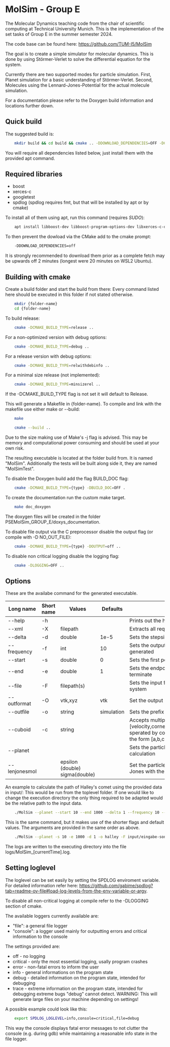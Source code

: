 MolSim - Group E
===

The Molecular Dynamics teaching code from the chair of scientific computing at Technical University Munich.
This is the implementation of the set tasks of Group E in the summer semester 2024.

The code base can be found here: https://github.com/TUM-I5/MolSim

The goal is to create a simple simulator for molecular dynamics.
This is done by using Störmer-Verlet to solve the differential equation for the system.

Currently there are two supported modes for particle simulation.
First, Planet simulation for a basic understanding of Störmer-Verlet.
Second, Molecules using the Lennard-Jones-Potential for the actual molecule simulation.

For a documentation please refer to the Doxygen build information and locations further down.

Quick build
---
The suggested build is:
```bash
    mkdir build && cd build && cmake .. -DDOWNLOAD_DEPENDENCIES=OFF -DCMAKE_BUILD_TYPE=release && cmake --build .
```
You will require all dependencies listed below, just install them with the provided apt command.

Required libraries
---
- boost
- xerces-c
- googletest
- spdlog (spdlog requires fmt, but that will be installed by apt or by cmake)

To install all of them using apt, run this command (requires *SUDO*):
```bash
    apt install libboost-dev libboost-program-options-dev libxerces-c-dev libgtest-dev libspdlog-dev
```
To then prevent the dowload via the CMake add to the cmake prompt:
```bash
    -DDOWNLOAD_DEPENDENCIES=off
```
It is strongly recommended to download them prior as a complete fetch may be upwards off 2 minutes (longest were 20 minutes on WSL2 Ubuntu).

Building with cmake
---
Create a build folder and start the build from there:
Every command listed here should be executed in this folder if not stated otherwise.

```bash
    mkdir {folder-name}
    cd {folder-name}
```

To build release:
```bash
    cmake -DCMAKE_BUILD_TYPE=release .. 
```
For a non-optimized version with debug options:
```bash
    cmake -DCMAKE_BUILD_TYPE=debug .. 
```
For a release version with debug options:
```bash
    cmake -DCMAKE_BUILD_TYPE=relwithdebinfo .. 
```
For a minimal size release (not implemented):
```bash
    cmake -DCMAKE_BUILD_TYPE=minsizerel .. 
```

If the -DCMAKE_BUILD_TYPE flag is not set it will default to Release.

This will generate a Makefile in {folder-name}.
To compile and link with the makefile use either make or --build:
```bash
    make
```
```bash
    cmake --build ..
```

Due to the size making use of Make's -j flag is advised.
This may be memory and computational power consuming and should be used at your own risk.

The resulting executable is located at the folder build from.
It is named "MolSim".
Additionally the tests will be built along side it, they are named "MolSimTest".

To disable the Doxygen build add the flag BUILD_DOC flag:
```bash
    cmake -DCMAKE_BUILD_TYPE={type} -DBUILD_DOC=OFF .
```
To create the documentation run the custom make target.
```bash
	make doc_doxygen
```
The doxygen files will be created in the folder PSEMolSim_GROUP_E/doxys_documentation.


To disable file output via the C preprocessor disable the output flag (or compile with -D NO_OUT_FILE):
```bash
    cmake -DCMAKE_BUILD_TYPE={type} -DOUTPUT=off ..
```
To disable non critical logging disable the logging flag:
```bash
    cmake -DLOGGING=OFF ..
```

Options
---
These are the availabe command for the generated executable.

|Long name      |Short name |Values         			    | Defaults  	| Description												                                                                                                                |
|---------------|-----------|-------------------------------|---------------|---------------------------------------------------------------------------------------------------------------------------------------------------------------------------|
|--help         | -h        |               			    |           	|Prints out the help message										                                                                                                        |
|--xml          | -X        |filepath                       |               |Extracts all required information from the provided XML file
|--delta	    | -d	    |double				            | 1e-5  		|Sets the stepsize for the simulation									                                                                                                    |
|--frequency    | -f        |int            			    | 10        	|Sets the output frequency, every nth step a file will be generated					                                                                                        |
|--start        | -s        |double         			    | 0         	|Sets the first point at which output is generated							                                                                                                |
|--end          | -e        |double         			    | 1         	|Sets the endpoint for the simulation. After reaching will terminate					                                                                                    |
|--file         | -F        |filepath(s)    			    |           	|Sets the input file(s) that describe the initial state of the system					                                                                                    |
|--outformat    | -O        |vtk,xyz       			        | vtk       	|Set the output method											                                                                                                            |
|--outfile      | -o        |string         			    | simulation	|Sets the prefix for the output files									                                                                                                    |
|--cuboid       | -c        |string                         |               |Accepts multiple cuboids, in the form [velocity,corner,distance,mass,x,y,z,meanBrownianMotion] sperated by comma. Velocity and corner are 3D-vectors of the form [a,b,c]   |
|--planet       |           |               			    |           	|Sets the particle type to planets and uses planet force calculation					                                                                                    |
|--lenjonesmol  |           |epsilon (double) sigma(double)	|		        |Set the particle mode to molcule while using Lennard-Jones with the provided epsilon and sigma values	                                                                    |
  

An example to calculate the path of Halley's comet using the provided data in input/:
This would be run from the toplevel folder.
If one would like to change the execution directory the only thing required to be adapted would be the relative path to the input data.
```bash
	./MolSim --planet --start 10 --end 1000 --delta 1 --frequency 10 --outformat vtk --outfile halley --file input/eingabe-sonne.txt
```

This is the same command, but it makes use of the shorter flags and default values.
The arguments are provided in the same order as above.
```bash
	./MolSim --planet -s 10 -e 1000 -d 1 -o halley -F input/eingabe-sonne.txt
```

The logs are written to the executing directory into the file logs/MolSim_[currentTime].log.

Setting loglevel
----------------

The loglevel can be set easily by setting the SPDLOG enviroment variable.
For detailed information refer here: https://github.com/gabime/spdlog?tab=readme-ov-file#load-log-levels-from-the-env-variable-or-argv.

To disable all non-critical logging at compile refer to the -DLOGGING section of cmake.

The available loggers currently available are:
- "file": a general file logger
- "console": a logger used mainly for outputting errors and critical information to the console

The settings provided are:
- off - no logging
- critical - only the most essential logging, usally program crashes
- error - non-fatal errors to inform the user
- info - general informations on the program state
- debug - detailed information on the program state, intended for debugging
- trace - extreme information on the program state, intended for debugging extreme bugs "debug" cannot detect. WARNING: This will generate large files on your machine depending on settings!


A possible example could look like this:
```bash
    export SPDLOG_LOGLEVEL=info,console=critical,file=debug
```
This way the console displays fatal error messages to not clutter the console (e.g. during gdb) while maintaining a reasonable info state in the file logger.

